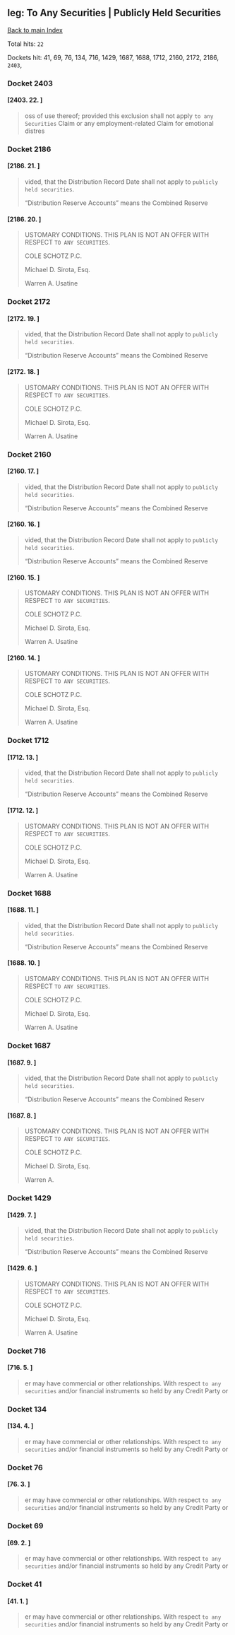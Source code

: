 
## leg: To Any Securities | Publicly Held Securities

[Back to main Index](README.md)

Total hits: `22`

Dockets hit: 41, 69, 76, 134, 716, 1429, 1687, 1688, 1712, 2160, 2172, 2186, `2403`, 

### Docket 2403

#### [2403. 22. ]
> oss of use thereof; provided this exclusion shall not apply `to any Securities` Claim or any employment-related Claim for emotional distres

### Docket 2186

#### [2186. 21. ]
> vided, that the Distribution Record Date shall not apply to `publicly held securities`.
> 
> “Distribution Reserve Accounts” means the Combined Reserve

#### [2186. 20. ]
> USTOMARY CONDITIONS. THIS PLAN IS NOT AN OFFER WITH RESPECT `TO ANY SECURITIES`.
> 
> COLE SCHOTZ P.C.
> 
> Michael D. Sirota, Esq.
> 
> Warren A. Usatine

### Docket 2172

#### [2172. 19. ]
> vided, that the Distribution Record Date shall not apply to `publicly held securities`.
> 
> “Distribution Reserve Accounts” means the Combined Reserve

#### [2172. 18. ]
> USTOMARY CONDITIONS. THIS PLAN IS NOT AN OFFER WITH RESPECT `TO ANY SECURITIES`.
> 
> COLE SCHOTZ P.C.
> 
> Michael D. Sirota, Esq.
> 
> Warren A. Usatine

### Docket 2160

#### [2160. 17. ]
> vided, that the Distribution Record Date shall not apply to `publicly held securities`.
> 
> “Distribution Reserve Accounts” means the Combined Reserve

#### [2160. 16. ]
> vided, that the Distribution Record Date shall not apply to `publicly held securities`.
> 
> “Distribution Reserve Accounts” means the Combined Reserve

#### [2160. 15. ]
> USTOMARY CONDITIONS. THIS PLAN IS NOT AN OFFER WITH RESPECT `TO ANY SECURITIES`.
> 
> COLE SCHOTZ P.C.
> 
> Michael D. Sirota, Esq.
> 
> Warren A. Usatine

#### [2160. 14. ]
> USTOMARY CONDITIONS. THIS PLAN IS NOT AN OFFER WITH RESPECT `TO ANY SECURITIES`.
> 
> COLE SCHOTZ P.C.
> 
> Michael D. Sirota, Esq.
> 
> Warren A. Usatine

### Docket 1712

#### [1712. 13. ]
> vided, that the Distribution Record Date shall not apply to `publicly held securities`.
> 
> “Distribution Reserve Accounts” means the Combined Reserve

#### [1712. 12. ]
> USTOMARY CONDITIONS. THIS PLAN IS NOT AN OFFER WITH RESPECT `TO ANY SECURITIES`.
> 
> COLE SCHOTZ P.C.
> 
> Michael D. Sirota, Esq.
> 
> Warren A. Usatine

### Docket 1688

#### [1688. 11. ]
> vided, that the Distribution Record Date shall not apply to `publicly held securities`.
> 
> “Distribution Reserve Accounts” means the Combined Reserve

#### [1688. 10. ]
> USTOMARY CONDITIONS. THIS PLAN IS NOT AN OFFER WITH RESPECT `TO ANY SECURITIES`.
> 
> COLE SCHOTZ P.C.
> 
> Michael D. Sirota, Esq.
> 
> Warren A. Usatine

### Docket 1687

#### [1687. 9. ]
> vided, that the Distribution Record Date shall not apply to `publicly held securities`. 
> 
> “Distribution Reserve Accounts” means the Combined Reserv

#### [1687. 8. ]
> USTOMARY CONDITIONS. THIS PLAN IS NOT AN OFFER WITH RESPECT `TO ANY SECURITIES`. 
> 
>  
> 
>  
> 
> COLE SCHOTZ P.C. 
> 
> Michael D. Sirota, Esq. 
> 
> Warren A.

### Docket 1429

#### [1429. 7. ]
> vided, that the Distribution Record Date shall not apply to `publicly held securities`.
> 
> “Distribution Reserve Accounts” means the Combined Reserve

#### [1429. 6. ]
> USTOMARY CONDITIONS. THIS PLAN IS NOT AN OFFER WITH RESPECT `TO ANY SECURITIES`.
> 
> COLE SCHOTZ P.C.
> 
> Michael D. Sirota, Esq.
> 
> Warren A. Usatine

### Docket 716

#### [716. 5. ]
> er may have commercial or other relationships. With respect `to any securities` and/or financial instruments so held by any Credit Party or

### Docket 134

#### [134. 4. ]
> er may have commercial or other relationships. With respect `to any securities` and/or financial instruments so held by any Credit Party or

### Docket 76

#### [76. 3. ]
> er may have commercial or other relationships. With respect `to any securities` and/or financial instruments so held by any Credit Party or

### Docket 69

#### [69. 2. ]
> er may have commercial or other relationships. With respect `to any securities` and/or financial instruments so held by any Credit Party or

### Docket 41

#### [41. 1. ]
> er may have commercial or other relationships. With respect `to any securities` and/or financial instruments so held by any Credit Party or
